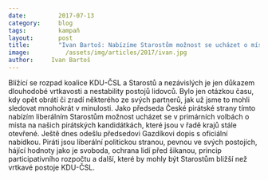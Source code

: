 ```yaml
---
date:         2017-07-13
category:     blog
tags:         kampaň
layout:       post
title:        "Ivan Bartoš: Nabízíme Starostům možnost se ucházet o místa na kandidátce Pirátů."
image:          /assets/img/articles/2017/ivan.jpg
author:     Ivan Bartoš
---
```


Blížící se rozpad koalice KDU-ČSL a Starostů a nezávislých je jen důkazem dlouhodobé vrtkavosti a nestability postojů lidovců. Bylo jen otázkou času, kdy opět obrátí či zradí některého ze svých partnerů, jak už jsme to mohli sledovat mnohokrát v minulosti. Jako předseda České pirátské strany tímto nabízím liberálním Starostům možnost ucházet se v primárních volbách o místa na našich pirátských kandidátkách, které jsou v řadě krajů stále otevřené. Ještě dnes odešlu předsedovi Gazdíkovi dopis s oficiální nabídkou. Piráti jsou liberální politickou stranou, pevnou ve svých postojích, hájící hodnoty jako je svoboda, ochrana lidí před šikanou, princip participativního rozpočtu a další, které by mohly být Starostům bližší než vrtkavé postoje KDU-ČSL.
